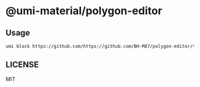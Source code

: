# @umi-material/polygon-editor



## Usage

```sh
umi block https://github.com/https://github.com/BH-M87/polygon-editor/tree/master/polygon-editor
```

## LICENSE

MIT
